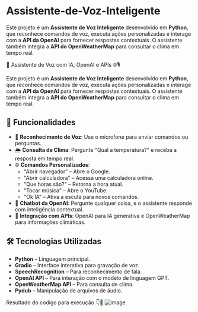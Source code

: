 # Assistente-de-Voz-Inteligente
Este projeto é um **Assistente de Voz Inteligente** desenvolvido em **Python**, que reconhece comandos de voz, executa ações personalizadas e interage com a **API da OpenAI** para fornecer respostas contextuais. O assistente também integra a **API do OpenWeatherMap** para consultar o clima em tempo real.

 🤖 Assistente de Voz com IA, OpenAI e APIs 🌐🎙️

Este projeto é um **Assistente de Voz Inteligente** desenvolvido em **Python**, que reconhece comandos de voz, executa ações personalizadas e interage com a **API da OpenAI** para fornecer respostas contextuais. O assistente também integra a **API do OpenWeatherMap** para consultar o clima em tempo real.

## 🚀 Funcionalidades

- 🎤 **Reconhecimento de Voz**: Use o microfone para enviar comandos ou perguntas.
- 🌦️ **Consulta de Clima**: Pergunte "Qual a temperatura?" e receba a resposta em tempo real.
- 🌐 **Comandos Personalizados**:
  - "Abrir navegador" – Abre o Google.
  - "Abrir calculadora" – Acessa uma calculadora online.
  - "Que horas são?" – Retorna a hora atual.
  - "Tocar música" – Abre o YouTube.
  - "Ok IA" – Ativa a escuta para novos comandos.
- 🤖 **Chatbot da OpenAI**: Pergunte qualquer coisa, e o assistente responde com inteligência contextual.
- 🔑 **Integração com APIs**: OpenAI para IA generativa e OpenWeatherMap para informações climáticas.

## 🛠️ Tecnologias Utilizadas

- **Python** – Linguagem principal.
- **Gradio** – Interface interativa para gravação de voz.
- **SpeechRecognition** – Para reconhecimento de fala.
- **OpenAI API** – Para interação com o modelo de linguagem GPT.
- **OpenWeatherMap API** – Para consulta de clima.
- **Pydub** – Manipulação de arquivos de áudio.

Resultado do codigo para execução 👇🤖
![image](https://github.com/user-attachments/assets/2f471293-9be5-463a-b40e-79b1babdca5c)
